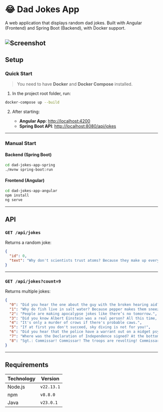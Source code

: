 
# 😂 Dad Jokes App

A web application that displays random dad jokes. Built with Angular (Frontend) and Spring Boot (Backend), with Docker support.

![Screenshot](assets/images/screenshot.png)
---

##  Setup

###  Quick Start

> You need to have **Docker** and **Docker Compose** installed.

1. In the project root folder, run:

```bash
docker-compose up --build
````

2. After starting:

   *  **Angular App**: [http://localhost:4200](http://localhost:4200)
   *  **Spring Boot API**: [http://localhost:8080/api/jokes](http://localhost:8080/api/jokes)

---

###  Manual Start

####  Backend (Spring Boot)

```bash
cd dad-jokes-app-spring
./mvnw spring-boot:run
```

####  Frontend (Angular)

```bash
cd dad-jokes-app-angular
npm install
ng serve
```

---

##  API

### `GET /api/jokes`

Returns a random joke:

```json
{
  "id": 0,
  "text": "Why don't scientists trust atoms? Because they make up everything!"
}
```

---

### `GET /api/jokes?count=9`

Returns multiple jokes:

```json
{
  "0": "Did you hear the one about the guy with the broken hearing aid? Neither did he.",
  "1": "Why do fish live in salt water? Because pepper makes them sneeze!",
  "2": "People are making apocalypse jokes like there’s no tomorrow.",
  "3": "Did you know Albert Einstein was a real person? All this time, I thought he was just a theoretical physicist!",
  "4": "It's only a murder of crows if there's probable caws.",
  "5": "If at first you don't succeed, sky diving is not for you!",
  "6": "Did you hear that the police have a warrant out on a midget psychic ripping people off? It reads “Small medium at large.”",
  "7": "Where was the Declaration of Independence signed? At the bottom!",
  "8": "Sgt.: Commissar! Commissar! The troops are revolting! Commissar: Well, you’re pretty repulsive yourself."
}
```

---

##  Requirements

| Technology | Version    |
| ---------- | ---------- |
| Node.js    | `v22.13.1` |
| npm        | `v8.8.0`   |
| Java       | `v23.0.1`  |



